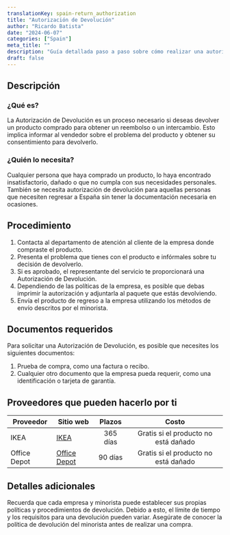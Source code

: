 ```yaml
---
translationKey: spain-return_authorization
title: "Autorización de Devolución"
author: "Ricardo Batista"
date: "2024-06-07"
categories: ["Spain"]
meta_title: ""
description: "Guía detallada paso a paso sobre cómo realizar una autorización de devolución para productos de diferentes proveedores."
draft: false
---
```


## Descripción
### ¿Qué es?
La Autorización de Devolución es un proceso necesario si deseas devolver un producto comprado para obtener un reembolso o un intercambio. Esto implica informar al vendedor sobre el problema del producto y obtener su consentimiento para devolverlo.

### ¿Quién lo necesita?
Cualquier persona que haya comprado un producto, lo haya encontrado insatisfactorio, dañado o que no cumpla con sus necesidades personales. También se necesita autorización de devolución para aquellas personas que necesiten regresar a España sin tener la documentación necesaria en ocasiones.

## Procedimiento
1. Contacta al departamento de atención al cliente de la empresa donde compraste el producto.
2. Presenta el problema que tienes con el producto e infórmales sobre tu decisión de devolverlo.
3. Si es aprobado, el representante del servicio te proporcionará una Autorización de Devolución.
4. Dependiendo de las políticas de la empresa, es posible que debas imprimir la autorización y adjuntarla al paquete que estás devolviendo.
5. Envía el producto de regreso a la empresa utilizando los métodos de envío descritos por el minorista.

## Documentos requeridos
Para solicitar una Autorización de Devolución, es posible que necesites los siguientes documentos:
1. Prueba de compra, como una factura o recibo.
2. Cualquier otro documento que la empresa pueda requerir, como una identificación o tarjeta de garantía.

## Proveedores que pueden hacerlo por ti

| Proveedor        |     Sitio web     |     Plazos    |       Costo      |
| --------------- | --------------- |  :-------------: | :-------------: |
| IKEA      |  [IKEA](https://www.ikea.com/)       |      365 días      |        Gratis si el producto no está dañado       |
| Office Depot     |  [Office Depot](https://www.officedepot.com/)       |      90 días      |        Gratis si el producto no está dañado       |

## Detalles adicionales
Recuerda que cada empresa y minorista puede establecer sus propias políticas y procedimientos de devolución. Debido a esto, el límite de tiempo y los requisitos para una devolución pueden variar. Asegúrate de conocer la política de devolución del minorista antes de realizar una compra.